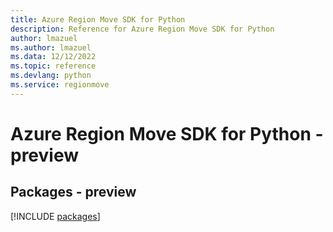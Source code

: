 ```yaml
---
title: Azure Region Move SDK for Python
description: Reference for Azure Region Move SDK for Python
author: lmazuel
ms.author: lmazuel
ms.data: 12/12/2022
ms.topic: reference
ms.devlang: python
ms.service: regionmove
---
```

# Azure Region Move SDK for Python - preview
## Packages - preview
[!INCLUDE [packages](region-move-index.md)]